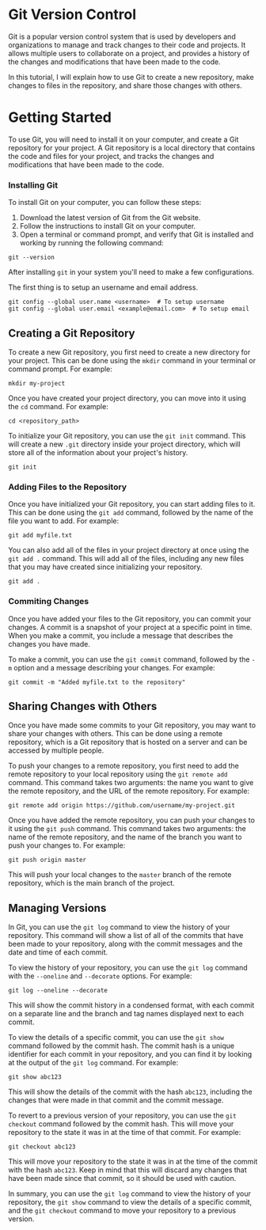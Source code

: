 # Git Version Control

Git is a popular version control system that is used by developers and organizations to manage and track changes to their code and projects. It allows multiple users to collaborate on a project, and provides a history of the changes and modifications that have been made to the code.

In this tutorial, I will explain how to use Git to create a new repository, make changes to files in the repository, and share those changes with others.

# Getting Started
To use Git, you will need to install it on your computer, and create a Git repository for your project. A Git repository is a local directory that contains the code and files for your project, and tracks the changes and modifications that have been made to the code.

### Installing Git
To install Git on your computer, you can follow these steps:

1. Download the latest version of Git from the Git website.
2. Follow the instructions to install Git on your computer.
3. Open a terminal or command prompt, and verify that Git is installed and working by running the following command:
```
git --version
```

After installing `git` in your system you'll need to make a few configurations.

The first thing is to setup an username and email address.
```
git config --global user.name <username>  # To setup username
git config --global user.email <example@email.com>  # To setup email
```

## Creating a Git Repository
To create a new Git repository, you first need to create a new directory for your project. This can be done using the `mkdir` command in your terminal or command prompt. For example:
```
mkdir my-project
```

Once you have created your project directory, you can move into it using the `cd` command. For example:
```
cd <repository_path>
```

To initialize your Git repository, you can use the `git init` command. This will create a new `.git` directory inside your project directory, which will store all of the information about your project's history.

```
git init
```

### Adding Files to the Repository
Once you have initialized your Git repository, you can start adding files to it. This can be done using the `git add` command, followed by the name of the file you want to add. For example:
```
git add myfile.txt
```

You can also add all of the files in your project directory at once using the `git add .` command. This will add all of the files, including any new files that you may have created since initializing your repository.

```
git add .
```
### Commiting Changes
Once you have added your files to the Git repository, you can commit your changes. A commit is a snapshot of your project at a specific point in time. When you make a commit, you include a message that describes the changes you have made.

To make a commit, you can use the `git commit` command, followed by the `-m` option and a message describing your changes. For example:
```
git commit -m "Added myfile.txt to the repository"
```

## Sharing Changes with Others
Once you have made some commits to your Git repository, you may want to share your changes with others. This can be done using a remote repository, which is a Git repository that is hosted on a server and can be accessed by multiple people.

To push your changes to a remote repository, you first need to add the remote repository to your local repository using the `git remote add` command. This command takes two arguments: the name you want to give the remote repository, and the URL of the remote repository. For example:

```
git remote add origin https://github.com/username/my-project.git
```

Once you have added the remote repository, you can push your changes to it using the `git push` command. This command takes two arguments: the name of the remote repository, and the name of the branch you want to push your changes to. For example:
```
git push origin master
```

This will push your local changes to the `master` branch of the remote repository, which is the main branch of the project.

## Managing Versions

In Git, you can use the `git log` command to view the history of your repository. This command will show a list of all of the commits that have been made to your repository, along with the commit messages and the date and time of each commit.

To view the history of your repository, you can use the `git log` command with the `--oneline` and `--decorate` options. For example:
```
git log --oneline --decorate
```

This will show the commit history in a condensed format, with each commit on a separate line and the branch and tag names displayed next to each commit.

To view the details of a specific commit, you can use the `git show` command followed by the commit hash. The commit hash is a unique identifier for each commit in your repository, and you can find it by looking at the output of the `git log` command. For example:
```
git show abc123
```

This will show the details of the commit with the hash `abc123`, including the changes that were made in that commit and the commit message.

To revert to a previous version of your repository, you can use the `git checkout` command followed by the commit hash. This will move your repository to the state it was in at the time of that commit. For example:
```
git checkout abc123
```
This will move your repository to the state it was in at the time of the commit with the hash `abc123`. Keep in mind that this will discard any changes that have been made since that commit, so it should be used with caution.

In summary, you can use the `git log` command to view the history of your repository, the `git show` command to view the details of a specific commit, and the `git checkout` command to move your repository to a previous version.


